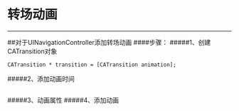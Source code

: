 # 转场动画

---

##对于UINavigationController添加转场动画
####步骤：
#####1、创建CATransition对象
```
CATransition * transition = [CATransition animation];
```
#####2、添加动画时间
```

```
#####3、动画属性
#####4、添加动画